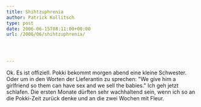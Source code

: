 ```yaml
---
title: Shihtzuphrenia
author: Patrick Kollitsch
type: post
date: 2006-06-15T08:11:00+00:00
url: /2006/06/shihtzuphrenia/




---
```

Ok. Es ist offiziell. Pokki bekommt morgen abend eine kleine Schwester. Oder um in den Worten der Lieferantin zu sprechen: "We give him a girlfriend so them can have sex and we sell the babies." Ich geh jetzt schlafen. Die ersten Monate dürften sehr wachhaltend sein, wenn ich so an die Pokki-Zeit zurück denke und an die zwei Wochen mit Fleur.
